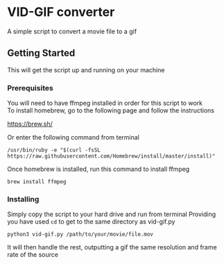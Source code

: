 # VID-GIF converter

A simple script to convert a movie file to a gif

## Getting Started

This will get the script up and running on your machine

### Prerequisites

You will need to have ffmpeg installed in order for this script to work  
To install homebrew, go to the following page and follow the instructions  


https://brew.sh/  
  
Or enter the following command from terminal

```commandline
/usr/bin/ruby -e "$(curl -fsSL https://raw.githubusercontent.com/Homebrew/install/master/install)"
```

Once homebrew is installed, run this command to install ffmpeg

```commandline
brew install ffmpeg
```

### Installing

Simply copy the script to your hard drive and run from terminal
Providing you have used `cd` to get to the same directory as vid-gif.py

```commandline
python3 vid-gif.py /path/to/your/movie/file.mov
```

It will then handle the rest, outputting a gif the same resolution and frame rate of the source